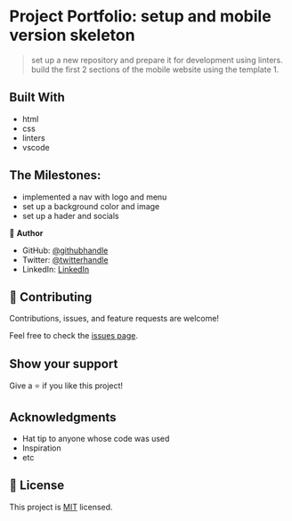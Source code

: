 
# Project Portfolio: setup and mobile version skeleton

> set up a new repository and prepare it for development using linters.
build the first 2 sections of the mobile website using the template 1.



## Built With

- html
- css
- linters
- vscode

## The Milestones:
- implemented a nav with logo and menu
- set up a background color and image
- set up a hader and socials

👤 **Author**

- GitHub: [@githubhandle](https://github.com/githubhandle)
- Twitter: [@twitterhandle](https://twitter.com/twitterhandle)
- LinkedIn: [LinkedIn](https://linkedin.com/in/linkedinhandle)


## 🤝 Contributing

Contributions, issues, and feature requests are welcome!

Feel free to check the [issues page](../../issues/).

## Show your support

Give a ⭐️ if you like this project!

## Acknowledgments

- Hat tip to anyone whose code was used
- Inspiration
- etc

## 📝 License

This project is [MIT](./MIT.md) licensed.
